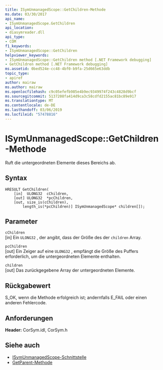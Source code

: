 ```yaml
---
title: ISymUnmanagedScope::GetChildren-Methode
ms.date: 03/30/2017
api_name:
- ISymUnmanagedScope.GetChildren
api_location:
- diasymreader.dll
api_type:
- COM
f1_keywords:
- ISymUnmanagedScope::GetChildren
helpviewer_keywords:
- ISymUnmanagedScope::GetChildren method [.NET Framework debugging]
- GetChildren method [.NET Framework debugging]
ms.assetid: 0bed524e-cc48-4bf0-b9fa-25d665e63ddb
topic_type:
- apiref
author: mairaw
ms.author: mairaw
ms.openlocfilehash: c9c05efefb985e4b9ec9349974f243c4828d9bcf
ms.sourcegitcommit: 5137208fa414d9ca3c58cdfd2155ac81bc89e917
ms.translationtype: MT
ms.contentlocale: de-DE
ms.lasthandoff: 03/06/2019
ms.locfileid: "57478816"
---
```

# <a name="isymunmanagedscopegetchildren-method"></a>ISymUnmanagedScope::GetChildren-Methode
Ruft die untergeordneten Elemente dieses Bereichs ab.  
  
## <a name="syntax"></a>Syntax  
  
```  
HRESULT GetChildren(  
    [in]  ULONG32  cChildren,  
    [out] ULONG32  *pcChildren,  
    [out, size_is(cChildren),  
        length_is(*pcChildren)] ISymUnmanagedScope* children[]);  
```  
  
## <a name="parameters"></a>Parameter  
 `cChildren`  
 [in] Ein `ULONG32` , der angibt, dass der Größe des der `children` Array.  
  
 `pcChildren`  
 [out] Ein Zeiger auf eine `ULONG32` , empfängt die Größe des Puffers erforderlich, um die untergeordneten Elemente enthalten.  
  
 `children`  
 [out] Das zurückgegebene Array der untergeordneten Elemente.  
  
## <a name="return-value"></a>Rückgabewert  
 S_OK, wenn die Methode erfolgreich ist; andernfalls E_FAIL oder einen anderen Fehlercode.  
  
## <a name="requirements"></a>Anforderungen  
 **Header:** CorSym.idl, CorSym.h  
  
## <a name="see-also"></a>Siehe auch
- [ISymUnmanagedScope-Schnittstelle](../../../../docs/framework/unmanaged-api/diagnostics/isymunmanagedscope-interface.md)
- [GetParent-Methode](../../../../docs/framework/unmanaged-api/diagnostics/isymunmanagedscope-getparent-method.md)
